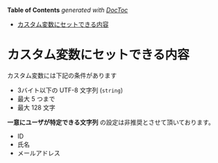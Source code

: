 <!-- START doctoc generated TOC please keep comment here to allow auto update -->
<!-- DON'T EDIT THIS SECTION, INSTEAD RE-RUN doctoc TO UPDATE -->
**Table of Contents**  *generated with [DocToc](https://github.com/thlorenz/doctoc)*

- [カスタム変数にセットできる内容](#%E3%82%AB%E3%82%B9%E3%82%BF%E3%83%A0%E5%A4%89%E6%95%B0%E3%81%AB%E3%82%BB%E3%83%83%E3%83%88%E3%81%A7%E3%81%8D%E3%82%8B%E5%86%85%E5%AE%B9)

<!-- END doctoc generated TOC please keep comment here to allow auto update -->

# カスタム変数にセットできる内容

カスタム変数には下記の条件があります

- 3バイト以下の UTF-8 文字列 (`string`)
- 最大 5 つまで
- 最大 128 文字

**一意にユーザが特定できる文字列** の設定は非推奨とさせて頂いております。

- ID
- 氏名
- メールアドレス
